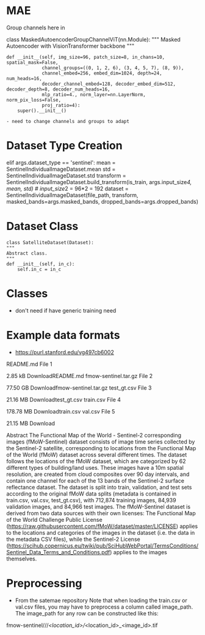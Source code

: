 # MAE

Group channels here in

class MaskedAutoencoderGroupChannelViT(nn.Module):
    """ Masked Autoencoder with VisionTransformer backbone
    """

    def __init__(self, img_size=96, patch_size=8, in_chans=10, spatial_mask=False,
                 channel_groups=((0, 1, 2, 6), (3, 4, 5, 7), (8, 9)),
                 channel_embed=256, embed_dim=1024, depth=24, num_heads=16,
                 decoder_channel_embed=128, decoder_embed_dim=512, decoder_depth=8, decoder_num_heads=16,
                 mlp_ratio=4., norm_layer=nn.LayerNorm, norm_pix_loss=False,
                 proj_ratio=4):
        super().__init__()

    - need to change channels and groups to adapt

# Dataset Type Creation
 elif args.dataset_type == 'sentinel':
        mean = SentinelIndividualImageDataset.mean
        std = SentinelIndividualImageDataset.std
        transform = SentinelIndividualImageDataset.build_transform(is_train, args.input_size*4, mean, std) # input_size*2 = 96*2 = 192
        dataset = SentinelIndividualImageDataset(file_path, transform, masked_bands=args.masked_bands,
                                                 dropped_bands=args.dropped_bands)

# Dataset Class
    class SatelliteDataset(Dataset):
    """
    Abstract class.
    """
    def __init__(self, in_c):
        self.in_c = in_c

# Classes
- don't need if have generic training need

# Example data formats
- https://purl.stanford.edu/vg497cb6002

README.md
File 1

2.85 kB	 DownloadREADME.md
fmow-sentinel.tar.gz
File 2

77.50 GB	 Downloadfmow-sentinel.tar.gz
test_gt.csv
File 3

21.16 MB	 Downloadtest_gt.csv
train.csv
File 4

178.78 MB	 Downloadtrain.csv
val.csv
File 5

21.15 MB	 Download

Abstract
The Functional Map of the World - Sentinel-2 corresponding images (fMoW-Sentinel) dataset consists of image time series collected by the Sentinel-2 satellite, corresponding to locations from the Functional Map of the World (fMoW) dataset across several different times. The dataset follows the locations of the fMoW dataset, which are categorized by 62 different types of building/land uses. These images have a 10m spatial resolution, are created from cloud composites over 90 day intervals, and contain one channel for each of the 13 bands of the Sentinel-2 surface reflectance dataset. The dataset is split into train, validation, and test sets according to the original fMoW data splits (metadata is contained in train.csv, val.csv, test_gt.csv), with 712,874 training images, 84,939 validation
images, and 84,966 test images. The fMoW-Sentinel dataset is derived from two data sources with their own licenses: The Functional Map of the World Challenge Public License (https://raw.githubusercontent.com/fMoW/dataset/master/LICENSE) applies to the locations and categories of the images in the dataset (i.e. the data in the metadata CSV files), while the Sentinel-2 License (https://scihub.copernicus.eu/twiki/pub/SciHubWebPortal/TermsConditions/Sentinel_Data_Terms_and_Conditions.pdf) applies to the images themselves.

# Preprocessing
- From the satemae repository
Note that when loading the train.csv or val.csv files, you may have to preprocess a column called image_path. The image_path for any row can be constructed like this:

fmow-sentinel/<split>/<category>/<category>_<location_id>/<category>_<location_id>_<image_id>.tif